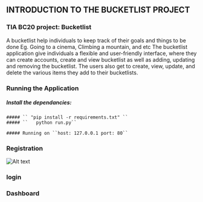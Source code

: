 

## INTRODUCTION TO THE BUCKETLIST PROJECT

### TIA BC20 project: Bucketlist 

A bucketlist help individuals to keep track of their goals and things to be done Eg. Going to a cinema, Climbing a mountain, and etc
The bucketlist application give individuals a flexible and user-friendly interface, where they can create accounts, create and view 
bucketlist as well as adding, updating and removing the bucketlist. The users also get to create, view, update, and delete the various 
items they add to their bucketlists.

### Running the Application

  ##### Install the dependancies:
	##### `` "pip install -r requirements.txt" ``
	##### ``   python run.py``
	
	##### Running on ``host: 127.0.0.1 port: 80``

### Registration

![Alt text](https://github.com/NaomiMariga/bucketlist/blob/work/static/screenshots/Account_Registration.png "registration")

### login 

### Dashboard

###
